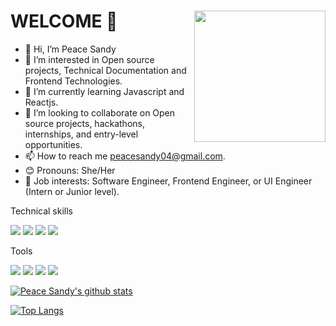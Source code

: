 # WELCOME 👋 <img align="right" img src="https://raw.githubusercontent.com/akshitagupta15june/akshitagupta15june/master/200w.webp" width="210px">
- 👋 Hi, I’m Peace Sandy
- 👀 I’m interested in Open source projects, Technical Documentation and Frontend Technologies.
- 🌱 I’m currently learning Javascript and Reactjs.
- 💞️ I’m looking to collaborate on Open source projects, hackathons, internships, and entry-level opportunities.
- 📫 How to reach me peacesandy04@gmail.com. 
- 😊 Pronouns: She/Her
- 🏢 Job interests: Software Engineer, Frontend Engineer, or UI Engineer (Intern or Junior level).



Technical skills

![](https://img.shields.io/badge/Code-React-informational?style=flat&logo=react&color=61DAFB)
![](https://img.shields.io/badge/Code-Javascript-informational?style=flat&logo=Javascript&color=F7DF1E)
![](https://img.shields.io/badge/Code-HTML5-informational?style=flat&logo=HTML5&color=E34F26)
![](https://img.shields.io/badge/Code-CSS3-informational?style=flat&logo=CSS3&color=336791)

Tools

![](https://img.shields.io/badge/Tools-Figma-informational?style=flat&logo=Figma&color=61DAFB)
![](https://img.shields.io/badge/Tools-Git-informational?style=flat&logo=Git&color=764ABC)
![](https://img.shields.io/badge/Tools-GitHub-informational?style=flat&logo=GitHub&color=61DAFB)
![](https://img.shields.io/badge/Tools-NPM-informational?style=flat&logo=NPM&color=61DAFB)


[![Peace Sandy's github stats](https://github-readme-stats.vercel.app/api?username=Peacesandy)](https://github.com/Peacesandy)

[![Top Langs](https://github-readme-stats.vercel.app/api/top-langs/?username=Peacesandy&layout=compact)](https://github.com/Peacesandy)

















<!---
Peacesandy/Peacesandy is a ✨ special ✨ repository because its `README.md` (this file) appears on your GitHub profile.
You can click the Preview link to take a look at your changes.
--->
